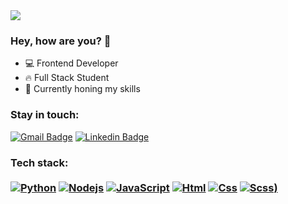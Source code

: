 <img src="https://raw.githubusercontent.com/halfrost/halfrost/master/icons/header_.png?raw=true">

<h3> Hey, how are you? 👋</h3>
 
- 💻 Frontend Developer
- 🔥 Full Stack Student
- 🌱 Currently honing my skills

### Stay in touch:

[![Gmail Badge](https://img.shields.io/badge/Gmail-D14836?style=for-the-badge&logo=gmail&logoColor=white)](mailto:samioliveira92@gmail.com)
[![Linkedin Badge](https://img.shields.io/badge/-LINKEDIN-0077b5?style=for-the-badge&logo=Linkedin&logoColor=white&link=https:https://www.linkedin.com/in/samir-oliveira-a70081150)](https://www.linkedin.com/in/samir-oliveira-a70081150)

### Tech stack: <br></br> <div align="left">  [![Python](https://img.shields.io/badge/Python-14354C?style=for-the-badge&logo=python&logoColor=white)](https://www.python.org/) [![Nodejs](https://img.shields.io/badge/Node.js-43853D?style=for-the-badge&logo=node.js&logoColor=white)](https://nodejs.org/) [![JavaScript](https://img.shields.io/badge/JavaScript-F7DF1E?style=for-the-badge&logo=javascript&logoColor=black)](https://www.javascript.com/) [![Html](https://img.shields.io/badge/Html-14354C?style=for-the-badge&logo=html5&logoColor=white)](https://www.html.com/) [![Css](https://img.shields.io/badge/Css-14354C?style=for-the-badge&logo=css3&logoColor=with)](https://css.com) [![Scss](https://img.shields.io/badge/Scss-14354C?style=for-the-badge&logo=sass&logoColor=with))](https://scss.com)
</div>

